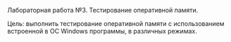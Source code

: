Лабораторная работа №3. Тестирование оперативной памяти.

Цель: выполнить тестирование оперативной памяти с использованием встроенной в ОС Windows программы, в различных режимах. 
